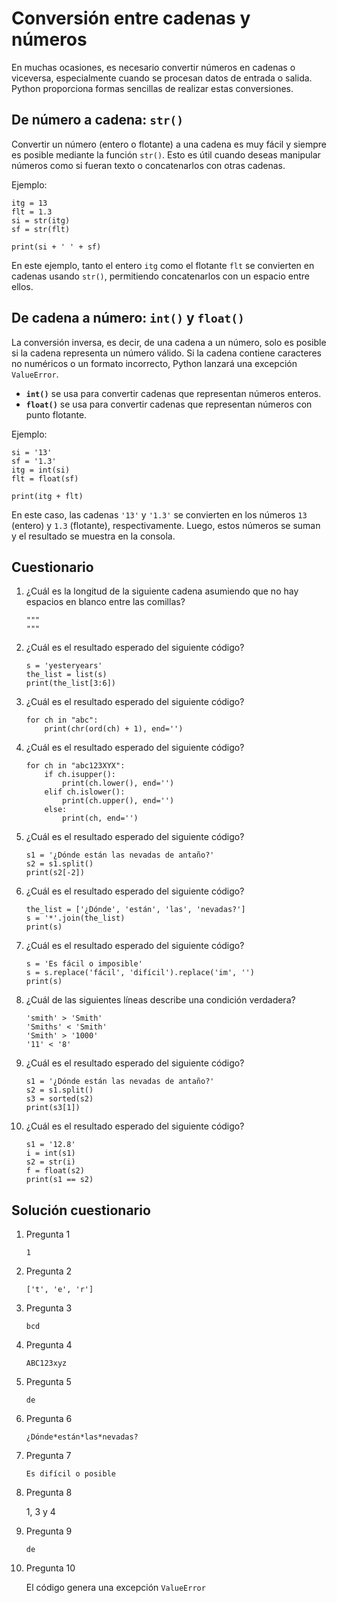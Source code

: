 # Conversión entre cadenas y números

En muchas ocasiones, es necesario convertir números en cadenas o viceversa, especialmente cuando se procesan datos de entrada o salida. Python proporciona formas sencillas de realizar estas conversiones.

## De número a cadena: `str()`

Convertir un número (entero o flotante) a una cadena es muy fácil y siempre es posible mediante la función `str()`. Esto es útil cuando deseas manipular números como si fueran texto o concatenarlos con otras cadenas.

Ejemplo:

```
itg = 13
flt = 1.3
si = str(itg)
sf = str(flt)

print(si + ' ' + sf)
```

En este ejemplo, tanto el entero `itg` como el flotante `flt` se convierten en cadenas usando `str()`, permitiendo concatenarlos con un espacio entre ellos.

## De cadena a número: `int()` y `float()`

La conversión inversa, es decir, de una cadena a un número, solo es posible si la cadena representa un número válido. Si la cadena contiene caracteres no numéricos o un formato incorrecto, Python lanzará una excepción `ValueError`.

* **`int()`** se usa para convertir cadenas que representan números enteros.
* **`float()`** se usa para convertir cadenas que representan números con punto flotante.

Ejemplo:

```
si = '13'
sf = '1.3'
itg = int(si)
flt = float(sf)

print(itg + flt)
```

En este caso, las cadenas `'13'` y `'1.3'` se convierten en los números `13` (entero) y `1.3` (flotante), respectivamente. Luego, estos números se suman y el resultado se muestra en la consola.

## Cuestionario

1. ¿Cuál es la longitud de la siguiente cadena asumiendo que no hay espacios en blanco entre las comillas?
    ```
    """
    """
    ```

2. ¿Cuál es el resultado esperado del siguiente código?
    ```
    s = 'yesteryears'
    the_list = list(s)
    print(the_list[3:6])
    ```
3. ¿Cuál es el resultado esperado del siguiente código?
    ```
    for ch in "abc":
        print(chr(ord(ch) + 1), end='')
    ```

4. ¿Cuál es el resultado esperado del siguiente código?
    ```
    for ch in "abc123XYX":
        if ch.isupper():
            print(ch.lower(), end='')
        elif ch.islower():
            print(ch.upper(), end='')
        else:
            print(ch, end='')
    ```

5. ¿Cuál es el resultado esperado del siguiente código?
    ```
    s1 = '¿Dónde están las nevadas de antaño?'
    s2 = s1.split()
    print(s2[-2])
    ```

6. ¿Cuál es el resultado esperado del siguiente código?
    ```
    the_list = ['¿Dónde', 'están', 'las', 'nevadas?']
    s = '*'.join(the_list)
    print(s)
    ```

7. ¿Cuál es el resultado esperado del siguiente código?
    ```
    s = 'Es fácil o imposible'
    s = s.replace('fácil', 'difícil').replace('im', '')
    print(s)
    ```

8. ¿Cuál de las siguientes líneas describe una condición verdadera?
    ```
    'smith' > 'Smith'
    'Smiths' < 'Smith'
    'Smith' > '1000'
    '11' < '8'
    ```

9. ¿Cuál es el resultado esperado del siguiente código?
    ```
    s1 = '¿Dónde están las nevadas de antaño?'
    s2 = s1.split()
    s3 = sorted(s2)
    print(s3[1])
    ```

10. ¿Cuál es el resultado esperado del siguiente código?
    ```
    s1 = '12.8'
    i = int(s1)
    s2 = str(i)
    f = float(s2)
    print(s1 == s2)
    ```

## Solución cuestionario

1. Pregunta 1

    `1`

2. Pregunta 2

    `['t', 'e', 'r']`

3. Pregunta 3

    `bcd`

4. Pregunta 4

    `ABC123xyz`

5. Pregunta 5

    `de`

6. Pregunta 6

    `¿Dónde*están*las*nevadas?`

7. Pregunta 7

    `Es difícil o posible`

8. Pregunta 8

    1, 3 y 4

9. Pregunta 9

    `de`

10. Pregunta 10

    El código genera una excepción `ValueError`